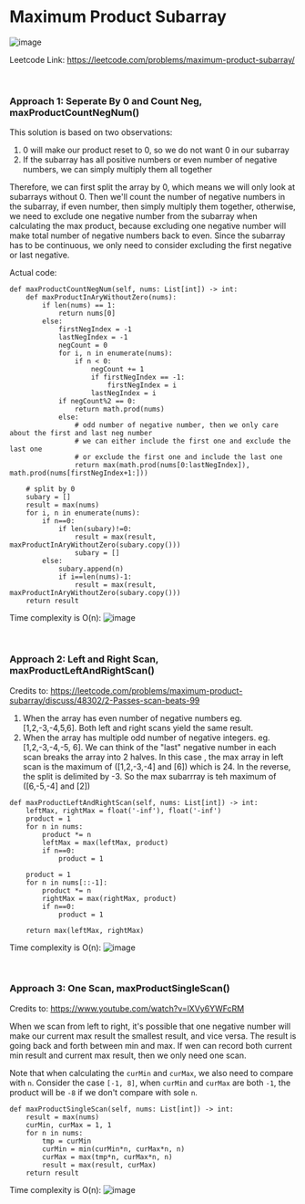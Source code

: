 # Maximum Product Subarray
![image](https://user-images.githubusercontent.com/25105806/201553990-4192b726-b202-44e4-a229-1554acda1f0e.png)


Leetcode Link: https://leetcode.com/problems/maximum-product-subarray/

<br />

### Approach 1: Seperate By 0 and Count Neg, maxProductCountNegNum()

This solution is based on two observations:
1. 0 will make our product reset to 0, so we do not want 0 in our subarray
2. If the subarray has all positive numbers or even number of negative numbers, we can simply multiply them all together

Therefore, we can first split the array by 0, which means we will only look at subarrays without 0. Then we'll count the number of negative numbers in the subarray, if even number, then simply multiply them together, otherwise, we need to exclude one negative number from the subarray when calculating the max product, because excluding one negative number will make total number of negative numbers back to even. Since the subarray has to be continuous, we only need to consider excluding the first negative or last negative.

Actual code:
```python3
def maxProductCountNegNum(self, nums: List[int]) -> int:
	def maxProductInAryWithoutZero(nums):
		if len(nums) == 1:
			return nums[0]
		else:
			firstNegIndex = -1
			lastNegIndex = -1
			negCount = 0
			for i, n in enumerate(nums):
				if n < 0:
					negCount += 1
					if firstNegIndex == -1:
						firstNegIndex = i
					lastNegIndex = i
			if negCount%2 == 0:
				return math.prod(nums)
			else:
				# odd number of negative number, then we only care about the first and last neg number
				# we can either include the first one and exclude the last one
				# or exclude the first one and include the last one
				return max(math.prod(nums[0:lastNegIndex]), math.prod(nums[firstNegIndex+1:]))

	# split by 0
	subary = []
	result = max(nums)
	for i, n in enumerate(nums):
		if n==0:
			if len(subary)!=0:
				result = max(result, maxProductInAryWithoutZero(subary.copy()))
				subary = []
		else:
			subary.append(n)
			if i==len(nums)-1:
				result = max(result, maxProductInAryWithoutZero(subary.copy()))
	return result
```

Time complexity is O(n):
![image](https://user-images.githubusercontent.com/25105806/201554416-9eeb6ec2-8595-450e-b881-61b7b01524ce.png)


<br />

### Approach 2: Left and Right Scan, maxProductLeftAndRightScan()

Credits to: https://leetcode.com/problems/maximum-product-subarray/discuss/48302/2-Passes-scan-beats-99

1. When the array has even number of negative numbers eg. [1,2,-3,-4,5,6]. Both left and right scans yield the same result.
2. When the array has multiple odd number of negative integers. eg. [1,2,-3,-4,-5, 6]. We can think of the "last" negative number in each scan breaks the array into 2 halves. In this case , the max array in left scan is the maximum of ([1,2,-3,-4] and [6]) which is 24. In the reverse, the split is delimited by -3. So the max subarrray is teh maximum of ([6,-5,-4] and [2])

```Python3
def maxProductLeftAndRightScan(self, nums: List[int]) -> int:
	leftMax, rightMax = float('-inf'), float('-inf')
	product = 1
	for n in nums:
		product *= n
		leftMax = max(leftMax, product)
		if n==0:
			product = 1

	product = 1
	for n in nums[::-1]:
		product *= n
		rightMax = max(rightMax, product)
		if n==0:
			product = 1

	return max(leftMax, rightMax)
```

Time complexity is O(n):
![image](https://user-images.githubusercontent.com/25105806/201555103-93120336-708d-47ef-a272-c980b664afb2.png)


<br />

### Approach 3: One Scan, maxProductSingleScan()

Credits to: https://www.youtube.com/watch?v=lXVy6YWFcRM

When we scan from left to right, it's possible that one negative number will make our current max result the smallest result, and vice versa. The result is going back and forth between min and max. If wen can record both current min result and current max result, then we only need one scan. 

Note that when calculating the `curMin` and `curMax`, we also need to compare with `n`. Consider the case `[-1, 8]`, when `curMin` and `curMax` are both `-1`, the product will be `-8` if we don't compare with sole `n`.

```Python3
def maxProductSingleScan(self, nums: List[int]) -> int:
	result = max(nums)
	curMin, curMax = 1, 1
	for n in nums:
		tmp = curMin
		curMin = min(curMin*n, curMax*n, n)
		curMax = max(tmp*n, curMax*n, n)
		result = max(result, curMax)
	return result
```

Time complexity is O(n):
![image](https://user-images.githubusercontent.com/25105806/201555621-aaf07a1c-817e-47ba-ab89-5a1390f8fe09.png)


